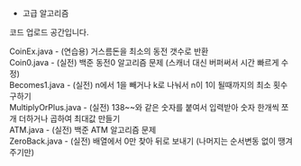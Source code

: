 * 고급 알고리즘

코드 업로드 공간입니다.

CoinEx.java - (연습용) 거스름돈을 최소의 동전 갯수로 반환 <br>
Coin0.java  - (실전) 백준 동전0 알고리즘 문제 (스캐너 대신 버퍼써서 시간 빠르게 수정) <br>
Becomes1.java - (실전) n에서 1을 빼거나 k로 나눠서 n이 1이 될때까지의 최소 횟수 구하기 <br>
MultiplyOrPlus.java - (실전) 138~~와 같은 숫자를 붙여서 입력받아 숫자 한개씩 쪼개 더하거나 곱하여 최대값 만들기 <br>
ATM.java - (실전) 백준 ATM 알고리즘 문제 <br>
ZeroBack.java - (실전) 배열에서 0만 찾아 뒤로 보내기 (나머지는 순서변동 없이 땡겨주기만) <br>
